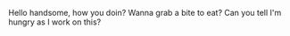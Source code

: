Hello handsome, how you doin? Wanna grab a bite to eat? Can you tell I'm 
hungry as I work on this?
